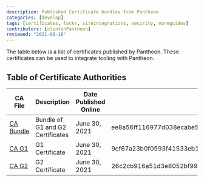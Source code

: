 ```yaml
---
description: Published Certificate bundles from Pantheon
categories: [develop]
tags: [certificates, lockr, siteintegrations, security, moreguides]
contributors: [clintonPantheon]
reviewed: "2021-08-16"
---
```


The table below is a list of certificates published by Pantheon.  These certificates can be used to integrate tooling with Pantheon.

## Table of Certificate Authorities

| CA File                                           | Description                      | Date Published Online | sha256sum                                                        |
|---------------------------------------------------|----------------------------------|-----------------------|------------------------------------------------------------------|
| [CA Bundle](./../docs/assets/files/ca_bundle.crt) | Bundle of G1 and G2 Certificates | June 30, 2021         | ee8a56ff116977d038ecabe5e9ad2cc00ba93320faa999cd31d413697f23ea9b |
| [CA G1](./../docs/assets/files/ca_g1.crt)        | G1 Certificate                   | June 30, 2021         | 9cf67a23b0f0593f41533eb1849adeb4cc7a6a180edacf9c00cd9ef50439273b |
| [CA G2](./../docs/assets/files/ca_g2.crt)         | G2 Certificate                   | June 30, 2021         | 26c2cb916a51d3e8052bf9945fe268c7d3fbfb1a39a30d222c2400a2706b967c |

